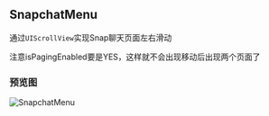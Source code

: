 SnapchatMenu 
--------

通过`UIScrollView`实现Snap聊天页面左右滑动

注意isPagingEnabled要是YES，这样就不会出现移动后出现两个页面了


### 预览图
![SnapchatMenu](./SnapchatMenu.gif)
